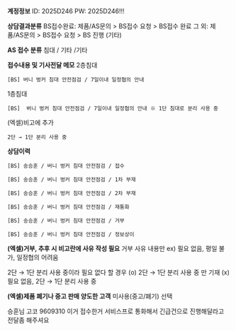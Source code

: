 **계정정보**
ID: 2025D246
PW: 2025D246!!!

**상담결과분류**
BS접수완료: 제품/AS문의 > BS접수 요청 > BS접수 완료 
그 외: 제품/AS문의 > BS접수 요청 > BS 진행 (기타) 

**AS 접수 분류**
침대 / 기타 /기타 

**접수내용 및 기사전달 메모**
2층침대 
```
[BS] 버니 벙커 침대 안전점검 / 7일이내 일정협의 안내
```

1층침대
```
[BS]  버니 벙커 침대 안전점검 / 7일이내 일정협의 안내 ※ 1단 침대로 분리 사용 중
```

(엑셀)비고에 추가
```
2단 → 1단 분리 사용 중
```

**상담이력**
```
[BS] 송승훈 / 버니 벙커 침대 안전점검 / 접수
```
```
[BS] 송승훈 / 버니 벙커 침대 안전점검 / 1차 부재
```
```
[BS] 송승훈 / 버니 벙커 침대 안전점검 / 2차 부재
```
```
[BS] 송승훈 / 버니 벙커 침대 안전점검 / 재통화 
```
```
[BS] 송승훈 / 버니 벙커 침대 안전점검 / 거부
```
```
[BS] 송승훈 / 버니 벙커 침대 안전점검 / 정보상이
```

**(엑셀)거부, 추후 시 비고란에 사유 작성 필요**
거부 사유 내용만
ex) 필요 없음, 평일 불가, 일정협의 어려움

2단 → 1단 분리 사용 중이라 필요 없다 할 경우
(o) 2단 → 1단 분리 사용 중 만 기재
(x) 필요 없음, 2단 → 1단 분리 사용 중

**(엑셀)제품 폐기나 중고 판매 양도한 고객**
미사용(중고/폐기) 선택


승훈님
고코 9609310
이거 접수한거 서비스프로 통화해서 긴급건으로 진행해달라고 전달좀 해주셔요

